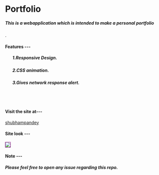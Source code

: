 # Portfolio


<h5>This is a webapplication which is intended to make a  personal portfolio</h5> .

<br>
<h4>Features ---</h4>
<ul>
  <h5>1.Responsive Design.</h5>
  <h5>2.CSS animation.</h5>
  <h5>3.Gives network response alert.</h5>
  </ul>

<br><br>
<h4>Visit the site at--- </h4>
<a target="_blank" href="https://shubhampandeyhld.github.io/portfolio/">shubhampandey</a>
<br>

<h4>Site look ---</h4>

<a  target="_blank" href="https://shubhampandeyhld.github.io/portfolio/"><img style="border:1.2px solid purple" src="https://media-exp1.licdn.com/dms/image/C4E16AQF1MeHqF5UgAQ/profile-displaybackgroundimage-shrink_350_1400/0/1604507228407?e=1616025600&v=beta&t=Z9M1piuKn7NR-KJff2s4pSiBBOwF18PURo2hdKYREJg"></a>
<br>

<h4>Note ---<h4>
<h5>Please feel free to open any issue regarding this repo.<h5>
  
  
 
